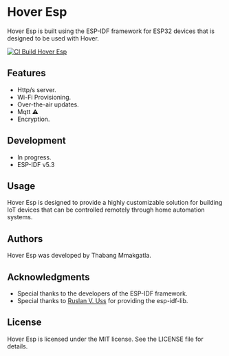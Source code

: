 # Hover Esp
Hover Esp is built using the ESP-IDF framework for ESP32 devices that is designed to be used with Hover.

[![CI Build Hover Esp](https://github.com/Teiyem/hover-iot-esp/actions/workflows/hover-iot-esp-ci.yml/badge.svg)](https://github.com/Teiyem/hover-iot-esp/actions/workflows/hover-iot-esp-ci.yml)

## Features
* Http/s server.
* Wi-Fi Provisioning.
* Over-the-air updates.
* Mqtt ⚠️
* Encryption.

## Development
* In progress.
* ESP-IDF v5.3

## Usage
Hover Esp is designed to provide a highly customizable solution for building IoT devices that can be controlled remotely through home automation systems.

## Authors
Hover Esp was developed by Thabang Mmakgatla.

## Acknowledgments
* Special thanks to the developers of the ESP-IDF framework.
* Special thanks to [Ruslan V. Uss](https://github.com/UncleRus) for providing the esp-idf-lib.

## License
Hover Esp is licensed under the MIT license. See the LICENSE file for details.
